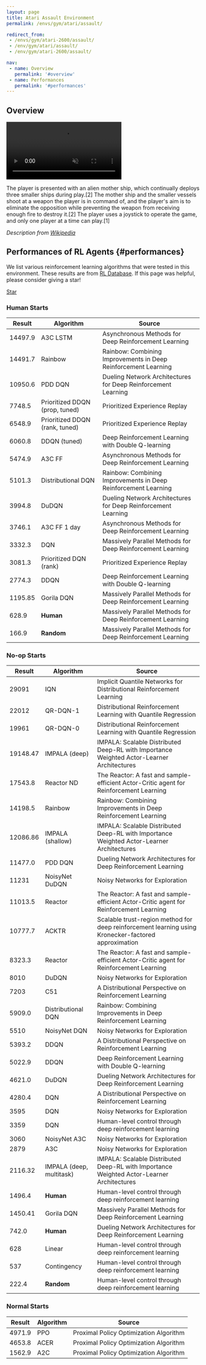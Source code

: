 ```yaml
---
layout: page
title: Atari Assault Environment
permalink: /envs/gym/atari/assault/

redirect_from:
 - /envs/gym/atari-2600/assault/
 - /env/gym/atari/assault/
 - /env/gym/atari-2600/assault/

nav:
 - name: Overview
   permalink: '#overview'
 - name: Performances
   permalink: '#performances'
---
```



## Overview

<video autoplay muted loop controls>
  <source src="{{ 'assets/_pages/envs/gym/atari/assault.mp4' | absolute_url }}" type="video/mp4">
</video>

The player is presented with an alien mother ship, which continually deploys three smaller ships during play.[2] The mother ship and the smaller vessels shoot at a weapon the player is in command of, and the player's aim is to eliminate the opposition while preventing the weapon from receiving enough fire to destroy it.[2] The player uses a joystick to operate the game, and only one player at a time can play.[1]

*Description from [Wikipedia](https://en.wikipedia.org/wiki/Assault_(1983_video_game))*


## Performances of RL Agents {#performances}

We list various reinforcement learning algorithms that were tested in this environment. These results are from [RL Database](https://github.com/seungjaeryanlee/rldb). If this page was helpful, please consider giving a star!

<!-- Place this tag where you want the button to render. -->
<a class="github-button" href="https://github.com/seungjaeryanlee/rldb" data-icon="octicon-star" data-size="large" data-show-count="true" aria-label="Star seungjaeryanlee/rldb on GitHub">Star</a>
<!-- Place this tag in your head or just before your close body tag. -->
<script async defer src="https://buttons.github.io/buttons.js"></script>

### Human Starts

| Result | Algorithm | Source |
|--------|-----------|--------|
| 14497.9 | A3C LSTM | Asynchronous Methods for Deep Reinforcement Learning |
| 14491.7 | Rainbow | Rainbow: Combining Improvements in Deep Reinforcement Learning |
| 10950.6 | PDD DQN | Dueling Network Architectures for Deep Reinforcement Learning |
| 7748.5 | Prioritized DDQN (prop, tuned) | Prioritized Experience Replay |
| 6548.9 | Prioritized DDQN (rank, tuned) | Prioritized Experience Replay |
| 6060.8 | DDQN (tuned) | Deep Reinforcement Learning with Double Q-learning |
| 5474.9 | A3C FF | Asynchronous Methods for Deep Reinforcement Learning |
| 5101.3 | Distributional DQN | Rainbow: Combining Improvements in Deep Reinforcement Learning |
| 3994.8 | DuDQN | Dueling Network Architectures for Deep Reinforcement Learning |
| 3746.1 | A3C FF 1 day | Asynchronous Methods for Deep Reinforcement Learning |
| 3332.3 | DQN | Massively Parallel Methods for Deep Reinforcement Learning |
| 3081.3 | Prioritized DQN (rank) | Prioritized Experience Replay |
| 2774.3 | DDQN | Deep Reinforcement Learning with Double Q-learning |
| 1195.85 | Gorila DQN | Massively Parallel Methods for Deep Reinforcement Learning |
| 628.9 | **Human** | Massively Parallel Methods for Deep Reinforcement Learning |
| 166.9 | **Random** | Massively Parallel Methods for Deep Reinforcement Learning |


### No-op Starts

| Result | Algorithm | Source |
|--------|-----------|--------|
| 29091 | IQN | Implicit Quantile Networks for Distributional Reinforcement Learning |
| 22012 | QR-DQN-1 | Distributional Reinforcement Learning with Quantile Regression |
| 19961 | QR-DQN-0 | Distributional Reinforcement Learning with Quantile Regression |
| 19148.47 | IMPALA (deep) | IMPALA: Scalable Distributed Deep-RL with Importance Weighted Actor-Learner Architectures |
| 17543.8 | Reactor ND | The Reactor: A fast and sample-efficient Actor-Critic agent for Reinforcement Learning |
| 14198.5 | Rainbow | Rainbow: Combining Improvements in Deep Reinforcement Learning |
| 12086.86 | IMPALA (shallow) | IMPALA: Scalable Distributed Deep-RL with Importance Weighted Actor-Learner Architectures |
| 11477.0 | PDD DQN | Dueling Network Architectures for Deep Reinforcement Learning |
| 11231 | NoisyNet DuDQN | Noisy Networks for Exploration |
| 11013.5 | Reactor | The Reactor: A fast and sample-efficient Actor-Critic agent for Reinforcement Learning |
| 10777.7 | ACKTR | Scalable trust-region method for deep reinforcement learning using Kronecker-factored approximation |
| 8323.3 | Reactor | The Reactor: A fast and sample-efficient Actor-Critic agent for Reinforcement Learning |
| 8010 | DuDQN | Noisy Networks for Exploration |
| 7203 | C51 | A Distributional Perspective on Reinforcement Learning |
| 5909.0 | Distributional DQN | Rainbow: Combining Improvements in Deep Reinforcement Learning |
| 5510 | NoisyNet DQN | Noisy Networks for Exploration |
| 5393.2 | DDQN | A Distributional Perspective on Reinforcement Learning |
| 5022.9 | DDQN | Deep Reinforcement Learning with Double Q-learning |
| 4621.0 | DuDQN | Dueling Network Architectures for Deep Reinforcement Learning |
| 4280.4 | DQN | A Distributional Perspective on Reinforcement Learning |
| 3595 | DQN | Noisy Networks for Exploration |
| 3359 | DQN | Human-level control through deep reinforcement learning |
| 3060 | NoisyNet A3C | Noisy Networks for Exploration |
| 2879 | A3C | Noisy Networks for Exploration |
| 2116.32 | IMPALA (deep, multitask) | IMPALA: Scalable Distributed Deep-RL with Importance Weighted Actor-Learner Architectures |
| 1496.4 | **Human** | Human-level control through deep reinforcement learning |
| 1450.41 | Gorila DQN | Massively Parallel Methods for Deep Reinforcement Learning |
| 742.0 | **Human** | Dueling Network Architectures for Deep Reinforcement Learning |
| 628 | Linear | Human-level control through deep reinforcement learning |
| 537 | Contingency | Human-level control through deep reinforcement learning |
| 222.4 | **Random** | Human-level control through deep reinforcement learning |


### Normal Starts

| Result | Algorithm | Source |
|--------|-----------|--------|
| 4971.9 | PPO | Proximal Policy Optimization Algorithm |
| 4653.8 | ACER | Proximal Policy Optimization Algorithm |
| 1562.9 | A2C | Proximal Policy Optimization Algorithm |

